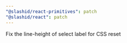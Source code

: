 ```yaml
---
"@slashid/react-primitives": patch
"@slashid/react": patch
---
```


Fix the line-height of select label for CSS reset
